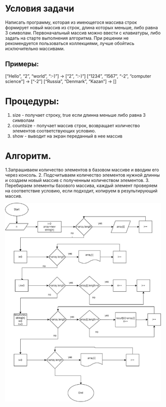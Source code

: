 # Условия задачи 

Написать программу, которая из имеющегося массива строк формирует новый массив из строк, длина которых меньше, либо равна 3 символам. Первоначальный массив можно ввести с клавиатуры, либо задать на старте выполнения алгоритма. При решении не рекомендуется пользоваться коллекциями, лучше обойтись исключительно массивами.

## Примеры:
[“Hello”, “2”, “world”, “:-)”] → [“2”, “:-)”] [“1234”, “1567”, “-2”, “computer science”] → [“-2”] [“Russia”, “Denmark”, “Kazan”] → []

# Процедуры:
1. size - получает строку, true если длинна меньше либо равна 3 символам
2. countsize - получает массив строк, возвращает количество элементов соответствующих условию.
3. show - выводит на экран переданный в нее массив

# Алгоритм.

1.Запрашиваем количество элементов в базовом массиве и вводим его через консоль.
2. Подсчитываем количество элементов нужной длинны и создаем новый массив с полученным количеством элементов.
3. Перебираем элементы базового массива, каждый элемент проверяем на соответствие условию, если подходит, копируем в результирующий массив.

![Это алгоритм](algo.jpg)
